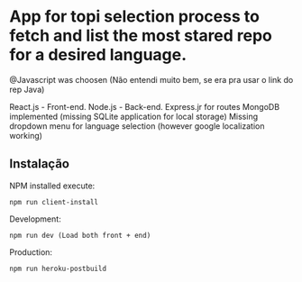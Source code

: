 # App for topi selection process to fetch and list the most stared repo for a desired language.
@Javascript was choosen (Não entendi muito bem, se era pra usar o link do rep Java)

React.js - Front-end.
Node.js - Back-end.
Express.jr for routes
MongoDB implemented (missing SQLite application for local storage)
Missing dropdown menu for language selection (however google localization working)

## Instalação

NPM installed execute:

    npm run client-install
    

Development:

	npm run dev (Load both front + end)

Production:

    npm run heroku-postbuild


